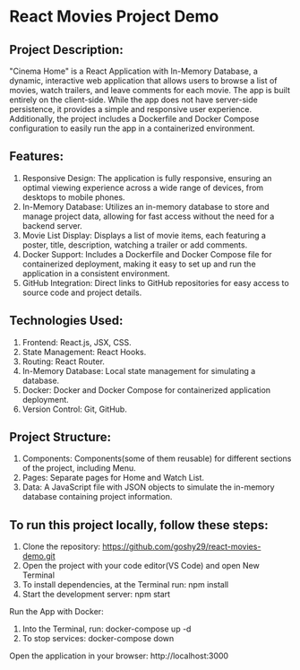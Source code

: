 # React Movies Project Demo
## Project Description: 
"Cinema Home" is a React Application with In-Memory Database, a dynamic, interactive web application that allows users to browse a list of movies, watch trailers, and leave comments for each movie. The app is built entirely on the client-side. While the app does not have server-side persistence, it provides a simple and responsive user experience. Additionally, the project includes a Dockerfile and Docker Compose configuration to easily run the app in a containerized environment.

## Features:
1. Responsive Design: The application is fully responsive, ensuring an optimal viewing experience across a wide range of devices, from desktops to mobile phones.
2. In-Memory Database: Utilizes an in-memory database to store and manage project data, allowing for fast access without the need for a backend server.
3. Movie List Display: Displays a list of movie items, each featuring a poster, title, description, watching a trailer or add comments.
4. Docker Support: Includes a Dockerfile and Docker Compose file for containerized deployment, making it easy to set up and run the application in a consistent environment.
5. GitHub Integration: Direct links to GitHub repositories for easy access to source code and project details.

## Technologies Used:
1. Frontend: React.js, JSX, CSS.
2. State Management: React Hooks.
3. Routing: React Router.
4. In-Memory Database: Local state management for simulating a database.
5. Docker: Docker and Docker Compose for containerized application deployment.
6. Version Control: Git, GitHub.

## Project Structure:
1. Components: Components(some of them reusable) for different sections of the project, including Menu.
2. Pages: Separate pages for Home and Watch List.
3. Data: A JavaScript file with JSON objects to simulate the in-memory database containing project information.

## To run this project locally, follow these steps:
1. Clone the repository: https://github.com/goshy29/react-movies-demo.git
2. Open the project with your code editor(VS Code) and open New Terminal
3. To install dependencies, at the Terminal run: npm install
4. Start the development server: npm start

Run the App with Docker:
1. Into the Terminal, run: docker-compose up -d
2. To stop services: docker-compose down

Open the application in your browser: http://localhost:3000
